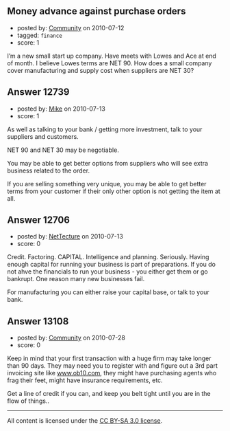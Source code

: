 ## Money advance against purchase orders

- posted by: [Community](https://stackexchange.com/users/-1/-1-community) on 2010-07-12
- tagged: `finance`
- score: 1

I’m a new small start up company. Have meets with Lowes and Ace at end of month. I believe Lowes terms are NET 90. How does a small company cover manufacturing and supply cost when suppliers are NET 30?


## Answer 12739

- posted by: [Mike](https://stackexchange.com/users/-1/3475-mike) on 2010-07-13
- score: 1

As well as talking to your bank / getting more investment, talk to your suppliers and customers. 

NET 90 and NET 30 may be negotiable. 

You may be able to get better options from suppliers who will see extra business related to the order. 

If you are selling something very unique, you may be able to get better terms from your customer if their only other option is not getting the item at all.




## Answer 12706

- posted by: [NetTecture](https://stackexchange.com/users/-1/3350-nettecture) on 2010-07-13
- score: 0

Credit. Factoring. CAPITAL. Intelligence and planning. Seriously. Having enough capital for running your business is part of preparations. If you do not ahve the financials to run your business - you either get them or go bankrupt. One reason many new  businesses fail.

For manufacturing you can either raise your capital base, or talk to your bank.


## Answer 13108

- posted by: [Community](https://stackexchange.com/users/-1/-1-community) on 2010-07-28
- score: 0

Keep in mind that your first transaction with a huge firm may take longer than 90 days. They may need you to register with and figure out a 3rd part invoicing site like www.ob10.com, they might have purchasing agents who frag their feet, might have insurance requirements, etc. 

Get a line of credit if you can, and keep you belt tight until you are in the flow of things..



---

All content is licensed under the [CC BY-SA 3.0 license](https://creativecommons.org/licenses/by-sa/3.0/).
